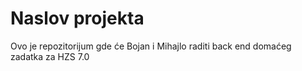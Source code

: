 # Naslov projekta
Ovo je repozitorijum gde će Bojan i Mihajlo raditi back end domaćeg zadatka za HZS 7.0